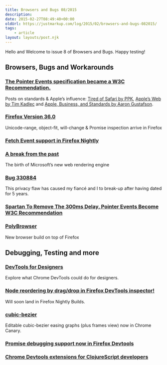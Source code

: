 ```yaml
---
title: Browsers and Bugs 08/2015
description: 
date: 2015-02-27T08:49:40+00:00
oldUrl: https://justmarkup.com/log/2015/02/browsers-and-bugs-082015/
tags:
    - article
layout: layouts/post.njk
---
```


Hello and Welcome to issue 8 of Browsers and Bugs. Happy testing!

Browsers, Bugs and Workarounds
------------------------------

### [The Pointer Events specification became a W3C Recommendation.](http://www.w3.org/TR/pointerevents/)

Posts on standards & Apple’s influence: [Tired of Safari by PPK](http://www.quirksmode.org/blog/archives/2015/02/tired_of_safari.html), [Apple’s Web by Tim Kadlec](http://timkadlec.com/2015/02/apples-web/) and [Apple, Business, and Standards by Aaron Gustafson](http://aaron-gustafson.com/notebook/apple-business-and-standards/).

### [Firefox Version 36.0](https://www.mozilla.org/en-US/firefox/36.0/releasenotes/)

Unicode-range, object-fit, will-change & Promise inspection arrive in Firefox

### [Fetch Event support in Firefox Nightly](https://blog.wanderview.com/blog/2015/02/23/that-event-is-so-fetch/)

### [A break from the past](http://blogs.msdn.com/b/ie/archive/2015/02/26/a-break-from-the-past-the-birth-of-microsoft-s-new-web-rendering-engine.aspx)

The birth of Microsoft’s new web rendering engine

### [Bug 330884](https://bugzilla.mozilla.org/show_bug.cgi?id=330884)

This privacy flaw has caused my fiancé and I to break-up after having dated for 5 years.

### [Spartan To Remove The 300ms Delay, Pointer Events Become W3C Recommendation](http://www.favbrowser.com/spartan-to-temove-300ms-delay-pointer-events-become-w3c-recommenadtion/)

### [PolyBrowser](https://polybrowser.com/)

New browser build on top of Firefox

Debugging, Testing and more
---------------------------

### [DevTools for Designers](https://trello.com/b/GKotpgkR/devtools-for-designers)

Explore what Chrome DevTools could do for designers.

### [Node reordering by drag/drop in Firefox DevTools inspector!](https://twitter.com/patrickbrosset/status/570859784016154624/photo/1)

Will soon land in Firefox Nightly Builds.

### [cubic-bezier](https://twitter.com/vlh/status/569933167546773504/photo/1)

Editable cubic-bezier easing graphs (plus frames view) now in Chrome Canary.

### [Promise debugging support now in Firefox Devtools](https://developer.mozilla.org/en-US/docs/Tools/Web_Console#Type-specific_rich_output)

### [Chrome Devtools extensions for ClojureScript developers](https://github.com/binaryage/cljs-devtools)